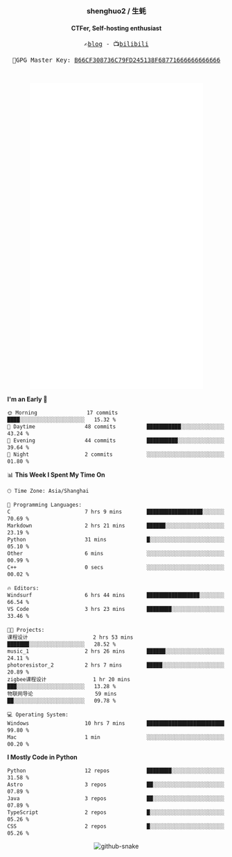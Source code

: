 <h3 align="center"> shenghuo2 / 生蚝 </h3>
<h4 align="center" >CTFer, Self-hosting enthusiast</h3>


<p align="center">
  <samp>
    ✍️<a href="https://blog.shenghuo2.top/">blog</a> -
    📺<a href="https://space.bilibili.com/85894935">bilibili</a>
  </samp>
</p>
<p align="center">
  <samp>
     🔐GPG Master Key: <a align="center" href="https://github.com/shenghuo2.gpg">B66CF308736C79FD245138F68771666666666666</a>
  </samp>
</p>
<br>
<p align="center">
  <a href="https://github.com/shenghuo2">
    <img width="400" align="top" src="https://github.com/shenghuo2/shenghuo2/blob/main/metrics.left.svg" />
  </a>
  <a href="https://github.com/shenghuo2">
    <img width="400" align="top" src="https://github.com/shenghuo2/shenghuo2/blob/main/metrics.right.svg" />
  </a>
</p>


<!--START_SECTION:waka-->
**I'm an Early 🐤** 

```text
🌞 Morning                17 commits          ████░░░░░░░░░░░░░░░░░░░░░   15.32 % 
🌆 Daytime                48 commits          ███████████░░░░░░░░░░░░░░   43.24 % 
🌃 Evening                44 commits          ██████████░░░░░░░░░░░░░░░   39.64 % 
🌙 Night                  2 commits           ░░░░░░░░░░░░░░░░░░░░░░░░░   01.80 % 
```


📊 **This Week I Spent My Time On** 

```text
🕑︎ Time Zone: Asia/Shanghai

💬 Programming Languages: 
C                        7 hrs 9 mins        ██████████████████░░░░░░░   70.69 % 
Markdown                 2 hrs 21 mins       ██████░░░░░░░░░░░░░░░░░░░   23.19 % 
Python                   31 mins             █░░░░░░░░░░░░░░░░░░░░░░░░   05.10 % 
Other                    6 mins              ░░░░░░░░░░░░░░░░░░░░░░░░░   00.99 % 
C++                      0 secs              ░░░░░░░░░░░░░░░░░░░░░░░░░   00.02 % 

🔥 Editors: 
Windsurf                 6 hrs 44 mins       █████████████████░░░░░░░░   66.54 % 
VS Code                  3 hrs 23 mins       ████████░░░░░░░░░░░░░░░░░   33.46 % 

🐱‍💻 Projects: 
课程设计                     2 hrs 53 mins       ███████░░░░░░░░░░░░░░░░░░   28.52 % 
music_1                  2 hrs 26 mins       ██████░░░░░░░░░░░░░░░░░░░   24.11 % 
photoresistor_2          2 hrs 7 mins        █████░░░░░░░░░░░░░░░░░░░░   20.89 % 
zigbee课程设计               1 hr 20 mins        ███░░░░░░░░░░░░░░░░░░░░░░   13.28 % 
物联网导论                    59 mins             ██░░░░░░░░░░░░░░░░░░░░░░░   09.78 % 

💻 Operating System: 
Windows                  10 hrs 7 mins       █████████████████████████   99.80 % 
Mac                      1 min               ░░░░░░░░░░░░░░░░░░░░░░░░░   00.20 % 
```

**I Mostly Code in Python** 

```text
Python                   12 repos            ████████░░░░░░░░░░░░░░░░░   31.58 % 
Astro                    3 repos             ██░░░░░░░░░░░░░░░░░░░░░░░   07.89 % 
Java                     3 repos             ██░░░░░░░░░░░░░░░░░░░░░░░   07.89 % 
TypeScript               2 repos             █░░░░░░░░░░░░░░░░░░░░░░░░   05.26 % 
CSS                      2 repos             █░░░░░░░░░░░░░░░░░░░░░░░░   05.26 % 
```




<!--END_SECTION:waka-->


<div align="center">
  <picture>
    <source media="(prefers-color-scheme: dark)" srcset="https://gist.githubusercontent.com/shenghuo2/bfce20b14ab0484cef03bae6e60e0b3a/raw/github-snake-dark.svg" />
    <source media="(prefers-color-scheme: light)" srcset="https://gist.githubusercontent.com/shenghuo2/bfce20b14ab0484cef03bae6e60e0b3a/raw/github-snake.svg" />
    <img alt="github-snake" src="https://gist.githubusercontent.com/shenghuo2/bfce20b14ab0484cef03bae6e60e0b3a/raw/github-snake.svg" />
  </picture>
</div>

<!--
**shenghuo2/shenghuo2** is a ✨ _special_ ✨ repository because its `README.md` (this file) appears on your GitHub profile.

Here are some ideas to get you started:

- 🔭 I’m currently working on ...
- 🌱 I’m currently learning ...
- 👯 I’m looking to collaborate on ...
- 🤔 I’m looking for help with ...
- 💬 Ask me about ...
- 📫 How to reach me: ...
- 😄 Pronouns: ...
- ⚡ Fun fact: ...
-->
